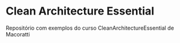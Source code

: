 # Clean Architecture Essential 
Repositório com exemplos do curso CleanArchitectureEssential de Macoratti
